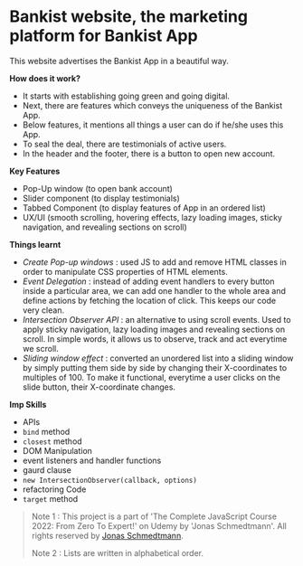 # Bankist website, the marketing platform for Bankist App

This website advertises the Bankist App in a beautiful way.

**How does it work?**

- It starts with establishing going green and going digital.
- Next, there are features which conveys the uniqueness of the Bankist App.
- Below features, it mentions all things a user can do if he/she uses this App.
- To seal the deal, there are testimonials of active users.
- In the header and the footer, there is a button to open new account.

**Key Features**

- Pop-Up window (to open bank account)
- Slider component (to display testimonials)
- Tabbed Component (to display features of App in an ordered list)
- UX/UI (smooth scrolling, hovering effects, lazy loading images, sticky navigation, and revealing sections on scroll)

**Things learnt**

- _Create Pop-up windows_ : used JS to add and remove HTML classes in order to manipulate CSS properties of HTML elements.
- _Event Delegation_ : instead of adding event handlers to every button inside a particular area, we can add one handler to the whole area and define actions by fetching the location of click. This keeps our code very clean.
- _Intersection Observer API_ : an alternative to using scroll events. Used to apply sticky navigation, lazy loading images and revealing sections on scroll. In simple words, it allows us to observe, track and act everytime we scroll.
- _Sliding window effect_ : converted an unordered list into a sliding window by simply putting them side by side by changing their X-coordinates to multiples of 100. To make it functional, everytime a user clicks on the slide button, their X-coordinate changes.

**Imp Skills**

- APIs
- `bind` method
- `closest` method
- DOM Manipulation
- event listeners and handler functions
- gaurd clause
- `new IntersectionObserver(callback, options)`
- refactoring Code
- `target` method

> Note 1 : This project is a part of 'The Complete JavaScript Course 2022: From Zero To Expert!' on Udemy by 'Jonas Schmedtmann'. All rights reserved by [Jonas Schmedtmann](https://github.com/jonasschmedtmann).
>
> Note 2 : Lists are written in alphabetical order.
